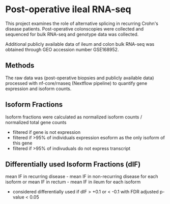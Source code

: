 # Post-operative ileal RNA-seq 

This project examines the role of alternative splicing in recurring Crohn's disease patients. Post-operative colonscopies were collected and sequenced for bulk RNA-seq and genotype data was collected. 

Additional publicly available data of ileum and colon bulk RNA-seq was obtained through GEO accession number GSE168952.

## Methods

The raw data was (post-operative biopsies and publicly available data) processed with nf-core/rnaseq (Nextflow pipeline) to quantify gene expression and isoform counts.

## Isoform Fractions

Isoform fractions were calculated as normalized isoform counts / normalized total gene counts 
* filtered if gene is not expression
* filtered if >95% of individuals expression esoform as the only isoform of this gene 
* filtered if >95% of indivuduals do not express transcript 

## Differentially used Isoform Fractions (dIF)
mean IF in recurring disease - mean IF in non-recurring disease for each isoform
or 
mean IF in rectum - mean IF in ileum for each isoform 
* considered differentially used if dIF > +0.1 or < -0.1 with FDR adjusted p-value < 0.05
